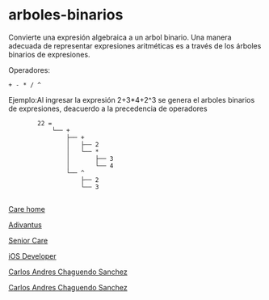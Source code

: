 # arboles-binarios
Convierte una expresión algebraica a un arbol binario. Una manera adecuada de representar expresiones aritméticas es a través de los árboles binarios de expresiones.

Operadores:
```
+ - * / ^
```
Ejemplo:Al ingresar la expresión 2+3*4+2^3 se genera el arboles binarios de expresiones, deacuerdo a la precedencia de operadores 
```
        22 =
			└── +
				├── +
				│   ├── 2
				│   └── *
				│       ├── 3
				│       └── 4
				└── ^
					├── 2
					└── 3
					
```


[Care home](http://adivantus.com/)

[Adivantus](http://adivantus.com/)

[Senior Care](http://adivantus.com/)

[iOS Developer](http://adivantus.com/)

[Carlos Andres Chaguendo Sanchez](http://adivantus.com/)

[Carlos Andres Chaguendo Sanchez](https://www.google.com/search?q=Carlos+Aandres+Chaguendo+Developer)


